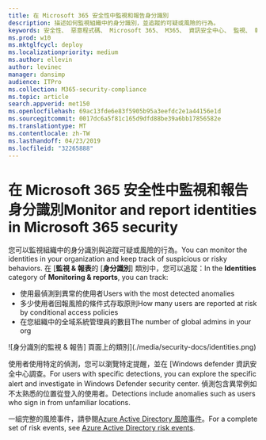 ```yaml
---
title: 在 Microsoft 365 安全性中監視和報告身分識別
description: 描述如何監視組織中的身分識別，並追蹤的可疑或風險的行為。
keywords: 安全性、 惡意程式碼、 Microsoft 365、 M365、 資訊安全中心、 監視、 報表、 身分識別
ms.prod: w10
ms.mktglfcycl: deploy
ms.localizationpriority: medium
ms.author: ellevin
author: levinec
manager: dansimp
audience: ITPro
ms.collection: M365-security-compliance
ms.topic: article
search.appverid: met150
ms.openlocfilehash: 69ac13fde6e83f5905b95a3eefdc2e1a44156e1d
ms.sourcegitcommit: 0017dc6a5f81c165d9dfd88be39a6bb17856582e
ms.translationtype: MT
ms.contentlocale: zh-TW
ms.lasthandoff: 04/23/2019
ms.locfileid: "32265888"
---
```

# <a name="monitor-and-report-identities-in-microsoft-365-security"></a><span data-ttu-id="8874b-104">在 Microsoft 365 安全性中監視和報告身分識別</span><span class="sxs-lookup"><span data-stu-id="8874b-104">Monitor and report identities in Microsoft 365 security</span></span>

<span data-ttu-id="8874b-105">您可以監視組織中的身分識別與追蹤可疑或風險的行為。</span><span class="sxs-lookup"><span data-stu-id="8874b-105">You can monitor the identities in your organization and keep track of suspicious or risky behaviors.</span></span> <span data-ttu-id="8874b-106">在 [**監視 & 報表**的 [**身分識別**] 類別中，您可以追蹤：</span><span class="sxs-lookup"><span data-stu-id="8874b-106">In the **Identities** category of **Monitoring & reports**, you can track:</span></span>

* <span data-ttu-id="8874b-107">使用最偵測到異常的使用者</span><span class="sxs-lookup"><span data-stu-id="8874b-107">Users with the most detected anomalies</span></span>
* <span data-ttu-id="8874b-108">多少使用者回報風險的條件式存取原則</span><span class="sxs-lookup"><span data-stu-id="8874b-108">How many users are reported at risk by conditional access policies</span></span>
* <span data-ttu-id="8874b-109">在您組織中的全域系統管理員的數目</span><span class="sxs-lookup"><span data-stu-id="8874b-109">The number of global admins in your org</span></span>

![身分識別的監視 & 報告] 頁面上的類別](./media/security-docs/identities.png)

<span data-ttu-id="8874b-111">使用者使用特定的偵測，您可以瀏覽特定提醒，並在 [Windows defender 資訊安全中心調查。</span><span class="sxs-lookup"><span data-stu-id="8874b-111">For users with specific detections, you can explore the specific alert and investigate in Windows Defender security center.</span></span> <span data-ttu-id="8874b-112">偵測包含異常例如不太熟悉的位置從登入的使用者。</span><span class="sxs-lookup"><span data-stu-id="8874b-112">Detections include anomalies such as users who sign in from unfamiliar locations.</span></span>

<span data-ttu-id="8874b-113">一組完整的風險事件，請參閱[Azure Active Directory 風險事件](https://docs.microsoft.com/azure/active-directory/reports-monitoring/concept-risk-events)。</span><span class="sxs-lookup"><span data-stu-id="8874b-113">For a complete set of risk events, see [Azure Active Directory risk events](https://docs.microsoft.com/azure/active-directory/reports-monitoring/concept-risk-events).</span></span>
